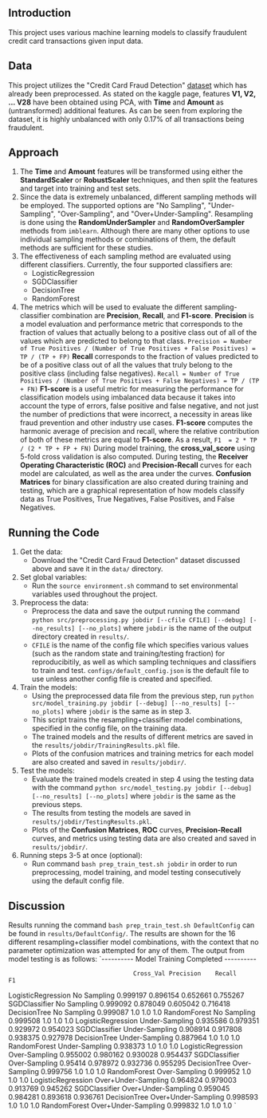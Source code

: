 ## Introduction
This project uses various machine learning models to classify fraudulent credit card transactions given input data.


## Data
This project utilizes the "Credit Card Fraud Detection" [dataset](https://www.kaggle.com/datasets/mlg-ulb/creditcardfraud) which has already been preprocessed. As stated on the kaggle page, features **V1, V2, ... V28** have been obtained using PCA, with **Time** and **Amount** as (untransformed) additional features. As can be seen from exploring the dataset, it is highly unbalanced with only 0.17% of all transactions being fraudulent.


## Approach
1. The **Time** and **Amount** features will be transformed using either the **StandardScaler** or **RobustScaler** techniques, and then split the features and target into training and test sets.
2. Since the data is extremely unbalanced, different sampling methods will be employed. The supported options are "No Sampling", "Under-Sampling", "Over-Sampling", and "Over+Under-Sampling". Resampling is done using the **RandomUnderSampler** and **RandomOverSampler** methods from `imblearn`. Although there are many other options to use individual sampling methods or combinations of them, the default methods are sufficient for these studies.
3. The effectiveness of each sampling method are evaluated using different classifiers. Currently, the four supported classifiers are:
    - LogisticRegression
    - SGDClassifier
    - DecisionTree
    - RandomForest
4. The metrics which will be used to evaluate the different sampling-classifier combination are **Precision**, **Recall**, and **F1-score**. **Precision** is a model evaluation and performance metric that corresponds to the fraction of values that actually belong to a positive class out of all of the values which are predicted to belong to that class.
    `Precision = Number of True Positives / (Number of True Positives + False Positives) = TP / (TP + FP)`
    **Recall** corresponds to the fraction of values predicted to be of a positive class out of all the values that truly belong to the positive class (including false negatives). 
    `Recall = Number of True Positives / (Number of True Positives + False Negatives) = TP / (TP + FN)`
     **F1-score** is a useful metric for measuring the performance for classification models using imbalanced data because it takes into account the type of errors, false positive and false negative, and not just the number of predictions that were incorrect, a necessity in areas like fraud prevention and other industry use cases. **F1-score** computes the harmonic average of precision and recall, where the relative contribution of both of these metrics are equal to **F1-score**.
As a result,
    `F1  = 2 * TP / (2 * TP + FP + FN)`
    During model training, the **cross_val_score** using 5-fold cross validation is also computed. During testing, the **Receiver Operating Characteristic (ROC)** and **Precision-Recall** curves for each model are calculated, as well as the area under the curves.
    **Confusion Matrices** for binary classification are also created during training and testing, which are a graphical representation of how models classify data as True Positives, True Negatives, False Positives, and False Negatives.


## Running the Code
1. Get the data:
    - Download the "Credit Card Fraud Detection" dataset discussed above and save it in the `data/` directory.
2. Set global variables:
    - Run the `source environment.sh` command to set environmental variables used throughout the project.
3. Preprocess the data:
    - Preprocess the data and save the output running the command `python src/preprocessing.py jobdir [--cfile CFILE] [--debug] [--no_results] [--no_plots]` where `jobdir` is the name of the output directory created in `results/`.
    - `CFILE` is the name of the config file which specifies various values (such as the random state and training/testing fraction) for reproducibitily, as well as which sampling techniques and classifiers to train and test. `configs/default_config.json` is the default file to use unless another config file is created and specified.
4. Train the models:
    - Using the preprocessed data file from the previous step, run `python src/model_training.py jobdir [--debug] [--no_results] [--no_plots]` where `jobdir` is the same as in step 3.
    - This script trains the resampling+classifier model combinations, specified in the config file, on the training data.
    - The trained models and the results of different metrics are saved in the `results/jobdir/TrainingResults.pkl` file.
    - Plots of the confusion matrices and training metrics for each model are also created and saved in `results/jobdir/`.
5. Test the models:
    - Evaluate the trained models created in step 4 using the testing data with the command `python src/model_testing.py jobdir [--debug] [--no_results] [--no_plots]` where `jobdir` is the same as the previous steps.
    - The results from testing the models are saved in `results/jobdir/TestingResults.pkl`.
    - Plots of the **Confusion Matrices**, **ROC** curves, **Precision-Recall** curves, and metrics using testing data are also created and saved in `results/jobdir/`.
6. Running steps 3-5 at once (optional):
    - Run command `bash prep_train_test.sh jobdir` in order to run preprocessing, model training, and model testing consecutively using the default config file.

## Discussion
Results running the command `bash prep_train_test.sh DefaultConfig` can be found in `results/DefaultConfig/`. The results are shown for the 16 different resampling+classifier model combinations, with the context that no parameter optimization was attempted for any of them. The output from model testing is as follows:
`---------- Model Training Completed ----------

                                       Cross_Val Precision    Recall        F1
LogisticRegression No Sampling          0.999197  0.896154  0.652661  0.755267
SGDClassifier No Sampling               0.999092  0.878049  0.605042  0.716418
DecisionTree No Sampling                0.999087       1.0       1.0       1.0
RandomForest No Sampling                0.999508       1.0       1.0       1.0
LogisticRegression Under-Sampling       0.935586  0.979351  0.929972  0.954023
SGDClassifier Under-Sampling            0.908914  0.917808  0.938375  0.927978
DecisionTree Under-Sampling             0.887964       1.0       1.0       1.0
RandomForest Under-Sampling             0.938373       1.0       1.0       1.0
LogisticRegression Over-Sampling        0.955002  0.980162  0.930028  0.954437
SGDClassifier Over-Sampling              0.95414  0.978972  0.932736  0.955295
DecisionTree Over-Sampling              0.999756       1.0       1.0       1.0
RandomForest Over-Sampling              0.999952       1.0       1.0       1.0
LogisticRegression Over+Under-Sampling  0.964824  0.979003  0.913769  0.945262
SGDClassifier Over+Under-Sampling       0.959045  0.984281  0.893618  0.936761
DecisionTree Over+Under-Sampling        0.998593       1.0       1.0       1.0
RandomForest Over+Under-Sampling        0.999832       1.0       1.0       1.0
`
